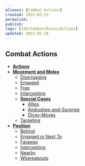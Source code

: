 ```yaml
---
aliases: [Combat Actions]
created: 2023-05-13
permalink: 
publish: 
tags: [13A/Combat/Rules/Actions]
updated: 2023-05-29
---
```


## Combat Actions

- **[Actions](Compendium/13A/Combat-Rules/Combat-Actions/Actions/Actions.md)**
- **[Movement and Melee](Compendium/13A/Combat-Rules/Combat-Actions/Movement-and-Melee/Movement-and-Melee.md)**
	- [Disengaging](Compendium/13A/Combat-Rules/Combat-Actions/Movement-and-Melee/Disengaging.md)
	- [Engaged](Compendium/13A/Combat-Rules/Combat-Actions/Movement-and-Melee/Engaged.md)
	- [Free](Compendium/13A/Combat-Rules/Combat-Actions/Movement-and-Melee/Free.md)
	- [Intercepting](Compendium/13A/Combat-Rules/Combat-Actions/Movement-and-Melee/Intercepting.md)
	- **[Special Cases](Compendium/13A/Combat-Rules/Combat-Actions/Movement-and-Melee/Special-Cases/Special-Cases.md)**
		- [Allies](Compendium/13A/Combat-Rules/Combat-Actions/Movement-and-Melee/Special-Cases/Allies.md)
		- [Ambushes-and-Surprise](Compendium/13A/Combat-Rules/Combat-Actions/Movement-and-Melee/Special-Cases/Ambushes-and-Surprise.md)
		- [Dicey-Moves](Compendium/13A/Combat-Rules/Combat-Actions/Movement-and-Melee/Special-Cases/Dicey-Moves.md)
	- [Targeting](Compendium/13A/Combat-Rules/Combat-Actions/Movement-and-Melee/Targeting.md)
- **[Position](Compendium/13A/Combat-Rules/Combat-Actions/Position/Position.md)**
	- [Behind](Compendium/13A/Combat-Rules/Combat-Actions/Position/Behind.md)
	- [Engaged or Next To](Compendium/13A/Combat-Rules/Combat-Actions/Position/Engaged-or-Next-To.md)
	- [Faraway](Compendium/13A/Combat-Rules/Combat-Actions/Position/Faraway.md)
	- [Intercepting](Compendium/13A/Combat-Rules/Combat-Actions/Position/Intercepting.md)
	- [Nearby](Compendium/13A/Combat-Rules/Combat-Actions/Position/Nearby.md)
	- [Whereabouts](Compendium/13A/Combat-Rules/Combat-Actions/Position/Whereabouts.md)
